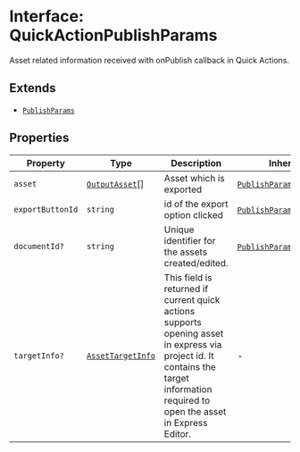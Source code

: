 # Interface: QuickActionPublishParams

Asset related information received with onPublish callback in Quick Actions.

## Extends

- [`PublishParams`](publish-params.md)

## Properties

| Property | Type | Description | Inherited from |
| ------ | ------ | ------ | ------ |
| `asset` | [`OutputAsset`](../../Asset.types/interfaces/output-asset.md)[] | Asset which is exported | [`PublishParams`](publish-params.md).`asset` |
| `exportButtonId` | `string` | id of the export option clicked | [`PublishParams`](publish-params.md).`exportButtonId` |
| `documentId?` | `string` | Unique identifier for the assets created/edited. | [`PublishParams`](publish-params.md).`documentId` |
| `targetInfo?` | [`AssetTargetInfo`](asset-target-info.md) | This field is returned if current quick actions supports opening asset in express via project id. It contains the target information required to open the asset in Express Editor. | - |
